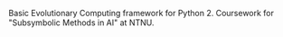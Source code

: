 Basic Evolutionary Computing framework for Python 2. 
Coursework for "Subsymbolic Methods in AI" at NTNU.
